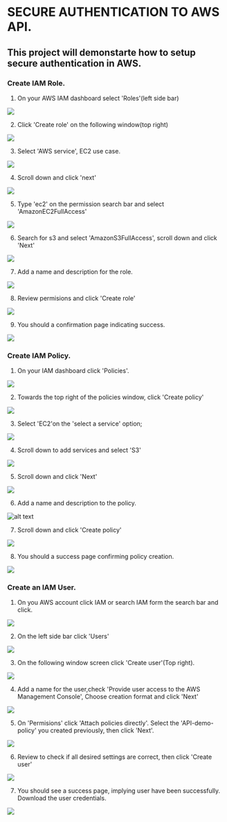 # SECURE AUTHENTICATION TO AWS API.
## This project will demonstarte how to setup secure authentication in AWS.


### Create IAM Role.

1. On your AWS IAM dashboard select 'Roles'(left side bar)

![](./img/Pasted%20image%20(7).png)

2. Click 'Create role' on the following window(top right)

![](./img/Pasted%20image%20(8).png)

3. Select 'AWS service', EC2 use case.

![](./img/Pasted%20image%20(9).png)

4. Scroll down and click 'next'

![](./img/Pasted%20image%20(10).png)

5. Type 'ec2' on the permission search bar and select 'AmazonEC2FullAccess'

![](./img/Pasted%20image%20(11).png)

6. Search for s3 and select 'AmazonS3FullAccess', scroll down and click 'Next'

![](./img/Pasted%20image%20(13).png)

7. Add a name and description for the role.

![](./img/Pasted%20image%20(14).png)

8. Review permisions and click 'Create role'

![](./img/Pasted%20image%20(15).png)

9. You should a confirmation page indicating success.

![](./img/Pasted%20image%20(16).png)


### Create IAM Policy.

1. On your IAM dashboard click 'Policies'.

![](./img/Pasted%20image%20(18).png)

2. Towards the top right of the policies window, click 'Create policy'

![](./img/Pasted%20image%20(19).png)

3. Select 'EC2'on the 'select a service' option;

![](./img/Pasted%20image%20(20).png)

4. Scroll down to add services and select 'S3'

![](./img/Pasted%20image%20(21).png)

5. Scroll down and click 'Next'

![](./img/Pasted%20image%20(22).png)

6. Add a name and description to the policy.

![alt text](./img/Pasted%20image%20(23).png)

7. Scroll down and click 'Create policy'

![](./img/Pasted%20image%20(24).png)

8. You should a success page confirming policy creation.

![](./img/Pasted%20image%20(25).png)




### Create an IAM User.

1. On you AWS account click IAM or search IAM form the search bar and click.

![](./img/Pasted%20image%20(3).png)

2. On the left side bar click 'Users'

![](./img/Pasted%20image%20(4).png)

3. On the following window screen click 'Create user'(Top right).

![](./img/Pasted%20image%20(5).png)

4. Add a name for the user,check 'Provide user access to the AWS Management Console', Choose creation format and click 'Next'

![](./img/Pasted%20image%20(26).png)

5. On 'Permisions' click 'Attach policies directly'. Select the 'API-demo-policy' you created previously, then click 'Next'.

![](./img/Pasted%20image%20(27).png)


6. Review to check if all desired settings are correct, then click 'Create user'


![](./img/Pasted%20image%20(28).png)

7. You should see a success page, implying user have been successfully. Download the user credentials.

![](./img/Pasted%20image%20(29).png)
